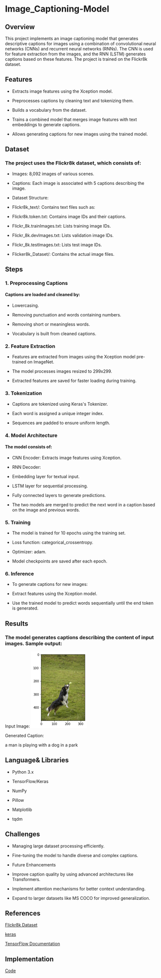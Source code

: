 # Image_Captioning-Model


## Overview

This project implements an image captioning model that generates descriptive captions for images using a combination of convolutional neural networks (CNNs) and recurrent neural networks (RNNs). The CNN is used for feature extraction from the images, and the RNN (LSTM) generates captions based on these features. The project is trained on the Flickr8k dataset.

## Features

* Extracts image features using the Xception model.

* Preprocesses captions by cleaning text and tokenizing them.

* Builds a vocabulary from the dataset.

* Trains a combined model that merges image features with text embeddings to generate captions.

* Allows generating captions for new images using the trained model.

## Dataset

### The project uses the Flickr8k dataset, which consists of:

* Images: 8,092 images of various scenes.

* Captions: Each image is associated with 5 captions describing the image.

* Dataset Structure:

* Flickr8k_text/: Contains text files such as:

* Flickr8k.token.txt: Contains image IDs and their captions.

* Flickr_8k.trainImages.txt: Lists training image IDs.

* Flickr_8k.devImages.txt: Lists validation image IDs.

* Flickr_8k.testImages.txt: Lists test image IDs.

* Flicker8k_Dataset/: Contains the actual image files.

## Steps

### 1. Preprocessing Captions

#### Captions are loaded and cleaned by:

* Lowercasing.

* Removing punctuation and words containing numbers.

* Removing short or meaningless words.

* Vocabulary is built from cleaned captions.

### 2. Feature Extraction

* Features are extracted from images using the Xception model pre-trained on ImageNet.

* The model processes images resized to 299x299.

* Extracted features are saved for faster loading during training.

### 3. Tokenization

* Captions are tokenized using Keras's Tokenizer.

* Each word is assigned a unique integer index.

* Sequences are padded to ensure uniform length.

### 4. Model Architecture

#### The model consists of:

* CNN Encoder: Extracts image features using Xception.

* RNN Decoder:

* Embedding layer for textual input.

* LSTM layer for sequential processing.

* Fully connected layers to generate predictions.

* The two models are merged to predict the next word in a caption based on the image and previous words.

### 5. Training

* The model is trained for 10 epochs using the training set.

* Loss function: categorical_crossentropy.

* Optimizer: adam.

* Model checkpoints are saved after each epoch.

### 6. Inference

* To generate captions for new images:

* Extract features using the Xception model.

* Use the trained model to predict words sequentially until the end token <end> is generated.

## Results

### The model generates captions describing the content of input images. Sample output:

Input Image:
![Picture](https://github.com/MAHFUZATUL-BUSHRA/Image_Captioning-Model/blob/main/input.png)

Generated Caption:

<start> a man is playing with a dog in a park <end>


## Language& Libraries

* Python 3.x

* TensorFlow/Keras

* NumPy

* Pillow

* Matplotlib

* tqdm


## Challenges

* Managing large dataset processing efficiently.

* Fine-tuning the model to handle diverse and complex captions.

* Future Enhancements

* Improve caption quality by using advanced architectures like Transformers.

* Implement attention mechanisms for better context understanding.

* Expand to larger datasets like MS COCO for improved generalization.

## References

[Flickr8k Dataset](https://github.com/MAHFUZATUL-BUSHRA/Image_Captioning-Model/tree/main/Image%20Captioning%20Model/Flicker8k_Dataset)

[keras](https://keras.io/)

[TensorFlow Documentation](https://www.tensorflow.org/)

## Implementation
[Code](https://github.com/MAHFUZATUL-BUSHRA/Image_Captioning-Model/blob/main/Image%20Captioning%20Model/Image_captioning.ipynb)
